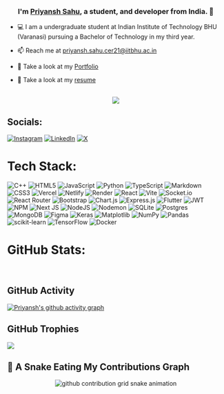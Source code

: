 <br>

### <div align="center">I'm [Priyansh Sahu](https://priyaaanshh.vercel.app/), a student, and developer from India. 🚀</div>

- 💻 I am a undergraduate student at Indian Institute of Technology BHU (Varanasi) pursuing a Bachelor of Technology in my third year.

- 📫 Reach me at priyansh.sahu.cer21@iitbhu.ac.in

- 📄 Take a look at my [Portfolio](https://priyaaanshh.vercel.app/) 
- 📄 Take a look at my [resume](https://drive.google.com/file/d/1LmbYn9rovs5e7BffkpEhK_jnAZPV82d7/view?usp=sharing) 

<br/>


<div align='center'>
<img src="https://visit-counter.vercel.app/counter.png?page=priyaaanshh&tb=Profile%20Views%20:%20&s=36" />
</div>

## Socials:
[![Instagram](https://img.shields.io/badge/Instagram-%23E4405F.svg?logo=Instagram&logoColor=white)](https://www.instagram.com/priyaaaanshhh/) 
[![LinkedIn](https://img.shields.io/badge/LinkedIn-%230077B5.svg?logo=linkedin&logoColor=white)](https://linkedin.com/in/priyansh-sahu-ab9380202) 
[![X](https://img.shields.io/badge/X-black.svg?logo=X&logoColor=white)](https://x.com/_thepriyansh01) 

# Tech Stack:
![C++](https://img.shields.io/badge/c++-%2300599C.svg?style=plastic&logo=c%2B%2B&logoColor=white) ![HTML5](https://img.shields.io/badge/html5-%23E34F26.svg?style=plastic&logo=html5&logoColor=white) ![JavaScript](https://img.shields.io/badge/javascript-%23323330.svg?style=plastic&logo=javascript&logoColor=%23F7DF1E) ![Python](https://img.shields.io/badge/python-3670A0?style=plastic&logo=python&logoColor=ffdd54) ![TypeScript](https://img.shields.io/badge/typescript-%23007ACC.svg?style=plastic&logo=typescript&logoColor=white) ![Markdown](https://img.shields.io/badge/markdown-%23000000.svg?style=plastic&logo=markdown&logoColor=white) ![CSS3](https://img.shields.io/badge/css3-%231572B6.svg?style=plastic&logo=css3&logoColor=white) ![Vercel](https://img.shields.io/badge/vercel-%23000000.svg?style=plastic&logo=vercel&logoColor=white) ![Netlify](https://img.shields.io/badge/netlify-%23000000.svg?style=plastic&logo=netlify&logoColor=#00C7B7) ![Render](https://img.shields.io/badge/Render-%46E3B7.svg?style=plastic&logo=render&logoColor=white) ![React](https://img.shields.io/badge/react-%2320232a.svg?style=plastic&logo=react&logoColor=%2361DAFB) ![Vite](https://img.shields.io/badge/vite-%23646CFF.svg?style=plastic&logo=vite&logoColor=white) ![Socket.io](https://img.shields.io/badge/Socket.io-black?style=plastic&logo=socket.io&badgeColor=010101) ![React Router](https://img.shields.io/badge/React_Router-CA4245?style=plastic&logo=react-router&logoColor=white) ![Bootstrap](https://img.shields.io/badge/bootstrap-%238511FA.svg?style=plastic&logo=bootstrap&logoColor=white) ![Chart.js](https://img.shields.io/badge/chart.js-F5788D.svg?style=plastic&logo=chart.js&logoColor=white) ![Express.js](https://img.shields.io/badge/express.js-%23404d59.svg?style=plastic&logo=express&logoColor=%2361DAFB) ![Flutter](https://img.shields.io/badge/Flutter-%2302569B.svg?style=plastic&logo=Flutter&logoColor=white) ![JWT](https://img.shields.io/badge/JWT-black?style=plastic&logo=JSON%20web%20tokens) ![NPM](https://img.shields.io/badge/NPM-%23CB3837.svg?style=plastic&logo=npm&logoColor=white) ![Next JS](https://img.shields.io/badge/Next-black?style=plastic&logo=next.js&logoColor=white) ![NodeJS](https://img.shields.io/badge/node.js-6DA55F?style=plastic&logo=node.js&logoColor=white) ![Nodemon](https://img.shields.io/badge/NODEMON-%23323330.svg?style=plastic&logo=nodemon&logoColor=%BBDEAD) ![SQLite](https://img.shields.io/badge/sqlite-%2307405e.svg?style=plastic&logo=sqlite&logoColor=white) ![Postgres](https://img.shields.io/badge/postgres-%23316192.svg?style=plastic&logo=postgresql&logoColor=white) ![MongoDB](https://img.shields.io/badge/MongoDB-%234ea94b.svg?style=plastic&logo=mongodb&logoColor=white) ![Figma](https://img.shields.io/badge/figma-%23F24E1E.svg?style=plastic&logo=figma&logoColor=white) ![Keras](https://img.shields.io/badge/Keras-%23D00000.svg?style=plastic&logo=Keras&logoColor=white) ![Matplotlib](https://img.shields.io/badge/Matplotlib-%23ffffff.svg?style=plastic&logo=Matplotlib&logoColor=black) ![NumPy](https://img.shields.io/badge/numpy-%23013243.svg?style=plastic&logo=numpy&logoColor=white) ![Pandas](https://img.shields.io/badge/pandas-%23150458.svg?style=plastic&logo=pandas&logoColor=white) ![scikit-learn](https://img.shields.io/badge/scikit--learn-%23F7931E.svg?style=plastic&logo=scikit-learn&logoColor=white) ![TensorFlow](https://img.shields.io/badge/TensorFlow-%23FF6F00.svg?style=plastic&logo=TensorFlow&logoColor=white) ![Docker](https://img.shields.io/badge/docker-%230db7ed.svg?style=plastic&logo=docker&logoColor=white)
# GitHub Stats:

<img src="https://github-readme-stats.vercel.app/api?username=priyaaanshh&theme=slateorange&hide_border=false&include_all_commits=false&count_private=true" alt="" />
<img src="https://github-readme-streak-stats.herokuapp.com/?user=priyaaanshh&theme=slateorange&hide_border=false" alt="" />
<img src="https://github-readme-stats.vercel.app/api/top-langs/?username=priyaaanshh&theme=slateorange&hide_border=false&include_all_commits=false&count_private=true&layout=compact" alt="" />


## GitHub Activity
[![Priyansh's github activity
graph](https://github-readme-activity-graph.vercel.app/graph?username=priyaaanshh&bg_color=0f2d3d&color=1cadfb&line=1cadfb&point=1cadfb&area=true&hide_border=true)]()


## GitHub Trophies
![](https://github-profile-trophy.vercel.app/?username=priyaaanshh&theme=gruvbox&no-frame=true&no-bg=false&margin-w=4)



## 🐍 A Snake Eating My Contributions Graph

<p align="center">
	<picture>
		  <source media="(prefers-color-scheme: dark)" srcset="https://raw.githubusercontent.com/priyaaanshh/priyaaanshh/output/github-contribution-grid-snake-dark.svg">
		  <source media="(prefers-color-scheme: light)" srcset="https://raw.githubusercontent.com/priyaaanshh/priyaaanshh/output/github-contribution-grid-snake.svg">
		  <img alt="github contribution grid snake animation" src="https://raw.githubusercontent.com/priyaaanshh/priyaaanshh/output/github-contribution-grid-snake.svg">
	</picture>
</p>